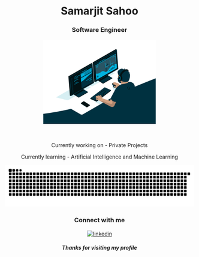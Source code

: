 <h1 align="center">Samarjit Sahoo</h1>
<h3 align="center">Software Engineer</h3>
<p align="center">
  <img alt="Coding" width="300" src="code.gif">
</p>
<br>
<p align="center">Currently working on - Private Projects</p>
<p align="center">Currently learning - Artificial Intelligence and Machine Learning</p>
<img src="https://raw.githubusercontent.com/liudf0716/liudf0716/output/github-contribution-grid-snake-dark.svg#gh-dark-mode-only" />
<h3 align="center">Connect with me</h3>
<p align="center">
  <a href="https://linkedin.com/in/samarjit-sahoo/" target="_blank">
    <img align="center" src="https://raw.githubusercontent.com/rahuldkjain/github-profile-readme-generator/888aff31e1d26dd2a6acf6afebbc34970aeb0118/src/images/icons/Social/linked-in-alt.svg" alt="linkedin" height="30" width="40" />
  </a>
</p>
<h5 align="center">Thanks for visiting my profile</h5>
